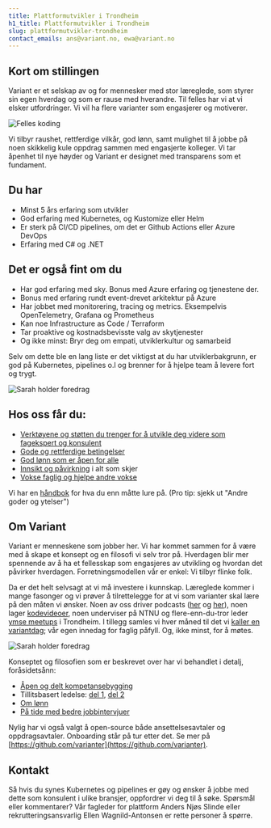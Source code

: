 ```yaml
---
title: Plattformutvikler i Trondheim
h1_title: Plattformutvikler i Trondheim
slug: plattformutvikler-trondheim
contact_emails: ans@variant.no, ewa@variant.no
---
```


## Kort om stillingen

Variant er et selskap av og for mennesker med stor læreglede, som styrer sin egen hverdag og som er rause med hverandre. Til felles har vi at vi elsker utfordringer. Vi vil ha flere varianter som engasjerer og motiverer.

<div class="right margin top-margin negative-right" id="customBlobWrapper_1">

![Felles koding](/work_images/coding.svg)

</div>

Vi tilbyr raushet, rettferdige vilkår, god lønn, samt mulighet til å jobbe på noen skikkelig kule oppdrag sammen med engasjerte kolleger. Vi tar åpenhet til nye høyder og Variant er designet med transparens som et fundament.

## Du har

- Minst 5 års erfaring som utvikler
- God erfaring med Kubernetes, og Kustomize eller Helm
- Er sterk på CI/CD pipelines, om det er Github Actions eller Azure DevOps
- Erfaring med C# og .NET

## Det er også fint om du

- Har god erfaring med sky. Bonus med Azure erfaring og tjenestene der.
- Bonus med erfaring rundt event-drevet arkitektur på Azure
- Har jobbet med monitorering, tracing og metrics. Eksempelvis OpenTelemetry, Grafana og Prometheus
- Kan noe Infrastructure as Code / Terraform
- Tar proaktive og kostnadsbevisste valg av skytjenester
- Og ikke minst: Bryr deg om empati, utviklerkultur og samarbeid

Selv om dette ble en lang liste er det viktigst at du har utviklerbakgrunn, er god på Kubernetes, pipelines o.l og brenner for å hjelpe team å levere fort og trygt.

<div class="right margin size-small">

![Sarah holder foredrag](/images/utvikler-sarah.png)

</div>

## Hos oss får du:

- [Verktøyene og støtten du trenger for å utvikle deg videre som fagekspert og konsulent](https://handbook.variant.no/prosesser-raa#RA)
- [Gode og rettferdige betingelser](https://handbook.variant.no/#Lonn)
- [God lønn som er åpen for alle](https://www.variant.no/kalkulator)
- [Innsikt og påvirkning](https://blog.variant.no/bli-en-bedre-variant-7e1926bdcfba#e27f) i alt som skjer
- [Vokse faglig og hjelpe andre vokse](https://blog.variant.no/aapen-og-delt-kompetansebygging-c229771eee93)

Vi har en [håndbok](https://handbook.variant.no/) for hva du enn måtte lure på. (Pro tip: sjekk ut "Andre goder og ytelser")

## Om Variant

Variant er menneskene som jobber her. Vi har kommet sammen for å være med å skape et konsept og en filosofi vi selv tror på. Hverdagen blir mer spennende av å ha et fellesskap som engasjeres av utvikling og hvordan det påvirker hverdagen. Forretningsmodellen vår er enkel: Vi tilbyr flinke folk.

Da er det helt selvsagt at vi må investere i kunnskap. Læreglede kommer i mange fasonger og vi prøver å tilrettelegge for at vi som varianter skal lære på den måten vi ønsker. Noen av oss driver podcasts ([her](http://bartjs.io/tag/podcast-episode/) og [her](https://kortslutning.fun/)), noen lager [kodevideoer](https://youtube.com/kodesnutt), noen underviser på NTNU og flere-enn-du-tror leder [ymse meetups](https://www.meetup.com/IXDATrondheim/) i Trondheim. I tillegg samles vi hver måned til det vi [kaller en variantdag](https://blog.variant.no/tagged/variantdag); vår egen innedag for faglig påfyll. Og, ikke minst, for å møtes.

<div class="right margin size-small">

![Sarah holder foredrag](/images/utvikler-olejorgen-mathias.png)

</div>

Konseptet og filosofien som er beskrevet over har vi behandlet i detalj, foråsidetsånn:

- [Åpen og delt kompetansebygging](https://blog.variant.no/aapen-og-delt-kompetansebygging-c229771eee93)
- Tillitsbasert ledelse: [del 1](https://blog.variant.no/tillitsbasert-ledelse-del-1-hva-og-hvorfor-86f6aa485cf9), [del 2](https://blog.variant.no/tillitsbasert-ledelse-del-2-sette-retning-449452fcc6a6)
- [Om lønn](https://blog.variant.no/bonusutbetaling-og-l%C3%B8nnsjusteringer-c6d340f0a6d)
- [På tide med bedre jobbintervjuer](https://blog.variant.no/paa-tide-med-bedre-jobbintervjuer-e59f6789a134)

Nylig har vi også valgt å open-source både ansettelsesavtaler og oppdragsavtaler. Onboarding står på tur etter det. Se mer på [https://github.com/varianter](https://github.com/varianter).

## Kontakt

Så hvis du synes Kubernetes og pipelines er gøy og ønsker å jobbe med dette som konsulent i ulike bransjer, oppfordrer vi deg til å søke. Spørsmål eller kommentarer? Vår fagleder for plattform Anders Njøs Slinde eller rekrutteringsansvarlig Ellen Wagnild-Antonsen er rette personer å spørre.
